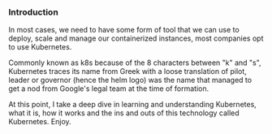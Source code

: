 ### Introduction
In most cases, we need to have some form of tool that we can use to deploy, scale and manage our containerized instances, most companies opt to use Kubernetes. 

Commonly known as k8s because of the 8 characters between "k" and "s", Kubernetes traces its name from Greek with a loose translation of pilot, leader or governor (hence the helm logo) was the name that managed to get a nod from Google's legal team at the time of formation.

At this point, I take a deep dive in learning and understanding Kubernetes, what it is, how it works and the ins and outs of this technology called Kubernetes. Enjoy.